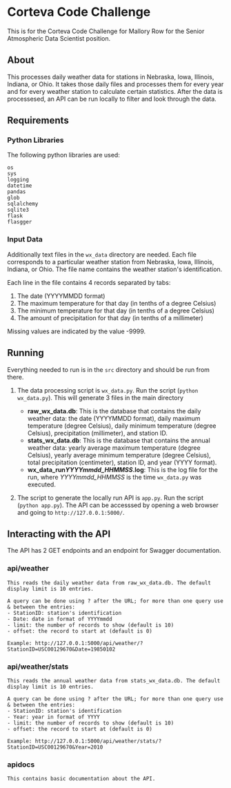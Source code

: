 # Corteva Code Challenge
This is for the Corteva Code Challenge for Mallory Row for the Senior Atmospheric Data Scientist position.

## About
This processes daily weather data for stations in Nebraska, Iowa, Illinois, Indiana, or Ohio. It takes those daily files and processes them for every year and for every weather station to calculate certain statistics. After the data is processesed, an API can be run locally to filter and look through the data.

## Requirements
### Python Libraries
The following python libraries are used:
```
os
sys
logging
datetime
pandas
glob
sqlalchemy
sqlite3
flask
flasgger
```
### Input Data
Additionally text files in the `wx_data` directory are needed. Each file corresponds to a particular weather station from Nebraska, Iowa, Illinois, Indiana, or Ohio. The file name contains the weather station's identification.

Each line in the file contains 4 records separated by tabs: 
1. The date (YYYYMMDD format)
2. The maximum temperature for that day (in tenths of a degree Celsius)
3. The minimum temperature for that day (in tenths of a degree Celsius)
4. The amount of precipitation for that day (in tenths of a millimeter)

Missing values are indicated by the value -9999.

## Running
Everything needed to run is in the `src` directory and should be run from there.
1. The data processing script is `wx_data.py`. Run the script (`python wx_data.py`). This will generate 3 files in the main directory
     - <b>raw_wx_data.db</b>: This is the database that contains the daily weather data: the date (YYYYMMDD format), daily maximum temperature (degree Celsius), daily minimum temperature (degree Celsius), precipitation (millimeter), and station ID.
     - <b>stats_wx_data.db</b>: This is the database that contains the annual weather data: yearly average maximum temperature (degree Celsius), yearly average minimum temperature (degree Celsius), total precipitation (centimeter), station ID, and year (YYYY format).
     - <b>wx_data_run<i>YYYYmmdd_HHMMSS</i>.log</b>: This is the log file for the run, where <i>YYYYmmdd_HHMMSS</i> is the time `wx_data.py` was executed.

2. The script to generate the locally run API is `app.py`. Run the script (`python app.py`). The API can be accesssed by opening a web browser and going to `http://127.0.0.1:5000/`.

## Interacting with the API
The API has 2 GET endpoints and an endpoint for Swagger documentation.

### api/weather
```
This reads the daily weather data from raw_wx_data.db. The default display limit is 10 entries.

A query can be done using ? after the URL; for more than one query use & between the entries:
- StationID: station's identification
- Date: date in format of YYYYmmdd
- limit: the number of records to show (default is 10)
- offset: the record to start at (default is 0)

Example: http://127.0.0.1:5000/api/weather/?StationID=USC00129670&Date=19850102
```
  
### api/weather/stats
```
This reads the annual weather data from stats_wx_data.db. The default display limit is 10 entries.

A query can be done using ? after the URL; for more than one query use & between the entries:
- StationID: station's identification
- Year: year in format of YYYY
- limit: the number of records to show (default is 10)
- offset: the record to start at (default is 0)

Example: http://127.0.0.1:5000/api/weather/stats/?StationID=USC00129670&Year=2010
```

### apidocs
```
This contains basic documentation about the API.
```
